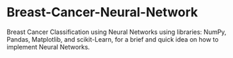 # Breast-Cancer-Neural-Network
Breast Cancer Classification using Neural Networks using libraries: NumPy, Pandas, Matplotlib, and scikit-Learn, for a brief and quick idea on how to implement Neural Networks.
